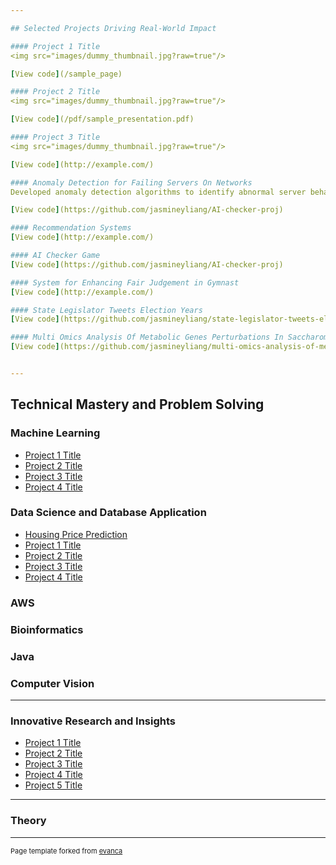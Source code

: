 ```yaml
---

## Selected Projects Driving Real-World Impact

#### Project 1 Title
<img src="images/dummy_thumbnail.jpg?raw=true"/>

[View code](/sample_page)

#### Project 2 Title
<img src="images/dummy_thumbnail.jpg?raw=true"/>

[View code](/pdf/sample_presentation.pdf)

#### Project 3 Title
<img src="images/dummy_thumbnail.jpg?raw=true"/>

[View code](http://example.com/)

#### Anomaly Detection for Failing Servers On Networks
Developed anomaly detection algorithms to identify abnormal server behavior using throughput and latency metrics. Applied Gaussian models to visualize and detect anomalies in 2D datasets and extended the approach to high-dimensional data, achieving high detection accuracy through cross-validation. Optimized detection thresholds using precision-recall metrics, improving the accuracy of identifying true anomalies.

[View code](https://github.com/jasmineyliang/AI-checker-proj)

#### Recommendation Systems
[View code](http://example.com/)

#### AI Checker Game
[View code](https://github.com/jasmineyliang/AI-checker-proj)

#### System for Enhancing Fair Judgement in Gymnast
[View code](http://example.com/)

#### State Legislator Tweets Election Years
[View code](https://github.com/jasmineyliang/state-legislator-tweets-election-years-proj)

#### Multi Omics Analysis Of Metabolic Genes Perturbations In Saccharomyces Cerevisiae
[View code](https://github.com/jasmineyliang/multi-omics-analysis-of-metabolic-genes-perturbations-in-saccharomyces-cerevisiae)


---
```

## Technical Mastery and Problem Solving
### Machine Learning
- [Project 1 Title](http://example.com/)
- [Project 2 Title](http://example.com/)
- [Project 3 Title](http://example.com/)
- [Project 4 Title](http://example.com/)
### Data Science and Database Application
- [Housing Price Prediction](http://example.com/)
- [Project 1 Title](http://example.com/)
- [Project 2 Title](http://example.com/)
- [Project 3 Title](http://example.com/)
- [Project 4 Title](http://example.com/)
### AWS
### Bioinformatics
### Java
### Computer Vision

---

### Innovative Research and Insights

- [Project 1 Title](http://example.com/)
- [Project 2 Title](http://example.com/)
- [Project 3 Title](http://example.com/)
- [Project 4 Title](http://example.com/)
- [Project 5 Title](http://example.com/)

---
### Theory




---
<p style="font-size:11px">Page template forked from <a href="https://github.com/evanca/quick-portfolio">evanca</a></p>
<!-- Remove above link if you don't want to attibute -->

